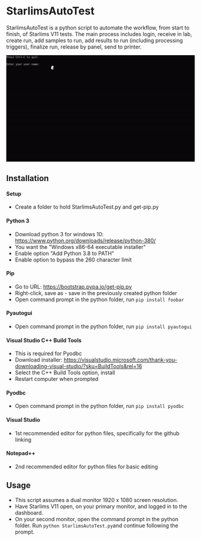 # StarlimsAutoTest 

StarlimsAutoTest is a python script to automate the workflow, from start to finish, of Starlims V11 tests. The main process includes login, receive in lab, create run, add samples to run, add results to run (including processing triggers), finalize run, release by panel, send to printer.  

<p align="center">
<img src="ezgif.com-video-to-gif.gif"/>
</p>

## Installation

#### Setup
  - Create a folder to hold StarlimsAutoTest.py and get-pip.py
#### Python 3
  - Download python 3 for windows 10: https://www.python.org/downloads/release/python-380/
  - You want the "Windows x86-64 executable installer"
  - Enable option "Add Python 3.8 to PATH"
  - Enable option to bypass the 260 character limit
#### Pip
  - Go to URL: https://bootstrap.pypa.io/get-pip.py
  - Right-click, save as - save in the previously created python folder
  - Open command prompt in the python folder, run ```pip install foobar```
#### Pyautogui
  - Open command prompt in the python folder, run ```pip install pyautogui```
#### Visual Studio C++ Build Tools
  - This is required for Pyodbc
  - Download installer: https://visualstudio.microsoft.com/thank-you-downloading-visual-studio/?sku=BuildTools&rel=16
  - Select the C++ Build Tools option, install
  - Restart computer when prompted
#### Pyodbc
  - Open command prompt in the python folder, run ```pip install pyodbc```
#### Visual Studio
  - 1st recommended editor for python files, specifically for the github linking
#### Notepad++
  - 2nd recommended editor for python files for basic editing

## Usage
- This script assumes a dual monitor 1920 x 1080 screen resolution.
- Have Starlims V11 open, on your primary monitor, and logged in to the dashboard.
- On your second monitor, open the command prompt in the python folder. Run ```python StarlimsAutoTest.py```and continue following the prompt.
